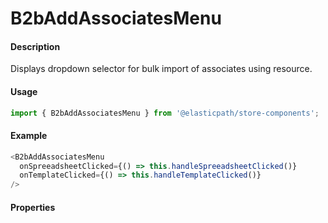 # B2bAddAssociatesMenu

#### Description

Displays dropdown selector for bulk import of associates using resource.

#### Usage

```js
import { B2bAddAssociatesMenu } from '@elasticpath/store-components';
```

#### Example

```js
<B2bAddAssociatesMenu
  onSpreeadsheetClicked={() => this.handleSpreeadsheetClicked()}
  onTemplateClicked={() => this.handleTemplateClicked()}
/>
```

#### Properties

<!-- PROPS -->
